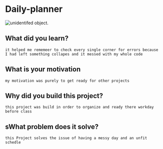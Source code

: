# Daily-planner
![unidentifed object.](./Assets/screenshot.jpg)
## What did you learn? 

```
it helped me rememeer to check every single corner for errors because I had left something collapes and it messed with my whole code 
```

## What is your motivation

```
my motivation was purely to get ready for other projects 
```

## Why did you build this project?

```
this project was build in order to organize and ready there workday before class
```

## sWhat problem does it solve?

```
this Project solves the issue of having a messy day and an unfit schedle
```
